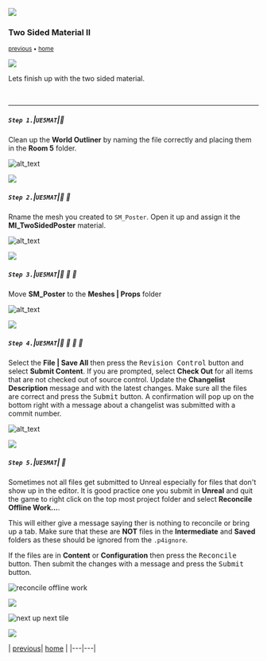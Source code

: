 ![](../images/line3.png)

### Two Sided Material II

<sub>[previous](../two-sided/README.md#user-content-two-sided-material) • [home](../README.md#user-content-ue5-intro-to-materials) <!---• [next](../decals/README.md#user-content-decals)---></sub>

![](../images/line3.png)

Lets finish up with the two sided material.

<br>

---


##### `Step 1.`\|`UE5MAT`|:small_blue_diamond:

Clean up the **World Outliner** by naming the file correctly and placing them in the **Room 5** folder.

![alt_text](images/cleanUpOutliner.png)


![](../images/line2.png)

##### `Step 2.`\|`UE5MAT`|:small_blue_diamond: :small_blue_diamond: 

Rname the mesh you created to `SM_Poster`.  Open it up and assign it the **MI_TwoSidedPoster** material.

![alt_text](images/renamAssignMat.png)

![](../images/line2.png)

##### `Step 3.`\|`UE5MAT`|:small_blue_diamond: :small_blue_diamond: :small_blue_diamond:

Move **SM_Poster** to the **Meshes | Props** folder

![alt_text](images/moveToProps.png)

![](../images/line2.png)

##### `Step 4.`\|`UE5MAT`|:small_blue_diamond: :small_blue_diamond: :small_blue_diamond: :small_blue_diamond:

Select the **File | Save All** then press the <kbd>Revision Control</kbd> button and select **Submit Content**.  If you are prompted, select **Check Out** for all items that are not checked out of source control. Update the **Changelist Description** message and with the latest changes. Make sure all the files are correct and press the <kbd>Submit</kbd> button. A confirmation will pop up on the bottom right with a message about a changelist was submitted with a commit number.

![alt_text](images/submitP4.png)

![](../images/line2.png)

##### `Step 5.`\|`UE5MAT`| :small_orange_diamond:

Sometimes not all files get submitted to Unreal especially for files that don't show up in the editor.  It is good practice one you submit in **Unreal** and quit the game to right click on the top most project folder and select **Reconcile Offline Work...**.

This will either give a message saying ther is nothing to reconcile or bring up a tab.  Make sure that these are **NOT** files in the **Intermediate** and **Saved** folders as these should be ignored from the `.p4ignore`.

If the files are in **Content** or **Configuration** then press the <kbd>Reconcile</kbd> button.  Then submit the changes with a message and press the <kbd>Submit</kbd> button.

![reconcile offline work](images/reconcile.png)

![](../images/line.png)

<!-- <img src="https://via.placeholder.com/1000x100/45D7CA/000000/?text=Next Up - Decals"> -->
![next up next tile](images/banner.png)

![](../images/line.png)

| [previous](../two-sided/README.md#user-content-two-sided-material)| [home](../README.md#user-content-ue5-intro-to-materials) | <!---[next](../decals/README.md#user-content-decals)|
|--- --->|---|---|
